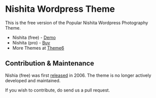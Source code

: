 # Nishita Wordpress Theme

This is the free version of the Popular Nishita Wordpress Photography Theme.

* Nishita (free) - [Demo](http://demo-wp.theme6.com/nishita/)
* Nishita (pro) - [Buy](http://theme6.com/nishita/)
* More Themes at [Theme6](http://theme6.com/)

## Contribution & Maintenance

Nishia (free) was first [released](http://brajeshwar.com/2006/nishita-photo-blog-theme/) in 2006.
The theme is no longer actively developed and maintained.

If you wish to contribute, do send us a pull request.